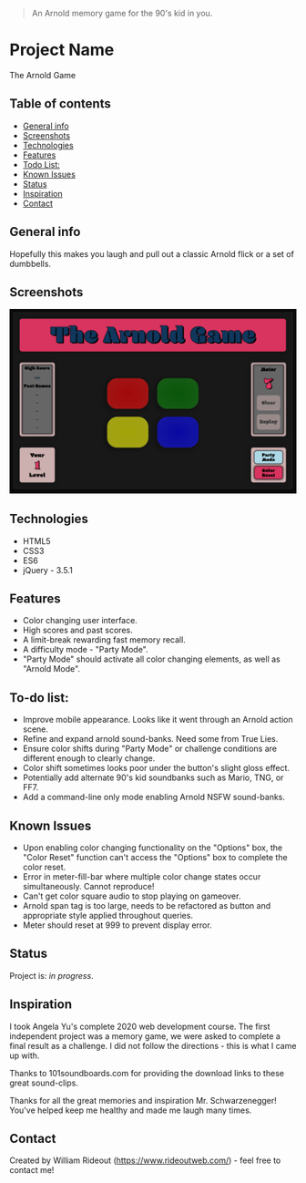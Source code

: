 > An Arnold memory game for the 90's kid in you.

# Project Name
The Arnold Game

## Table of contents
* [General info](#general-info)
* [Screenshots](#screenshots)
* [Technologies](#technologies)
* [Features](#features)
* [Todo List:](#todo-list)
* [Known Issues](#known-issues)
* [Status](#status)
* [Inspiration](#inspiration)
* [Contact](#contact)

## General info
Hopefully this makes you laugh and pull out a classic Arnold flick or a set of dumbbells.

## Screenshots
![Example screenshot](/images/readme/screenshot.png)

## Technologies
* HTML5
* CSS3
* ES6
* jQuery - 3.5.1

## Features
* Color changing user interface.
* High scores and past scores.
* A limit-break rewarding fast memory recall.
* A difficulty mode - "Party Mode".
* "Party Mode" should activate all color changing elements, as well as "Arnold Mode".

## To-do list:
* Improve mobile appearance. Looks like it went through an Arnold action scene.
* Refine and expand arnold sound-banks. Need some from True Lies. 
* Ensure color shifts during "Party Mode" or challenge conditions are different enough to clearly change.
* Color shift sometimes looks poor under the button's slight gloss effect.
* Potentially add alternate 90's kid soundbanks such as Mario, TNG, or FF7.
* Add a command-line only mode enabling Arnold NSFW sound-banks.

## Known Issues
* Upon enabling color changing functionality on the "Options" box, the "Color Reset" function can't access the "Options" box to complete the color reset. 
* Error in meter-fill-bar where multiple color change states occur simultaneously. Cannot reproduce!
* Can't get color square audio to stop playing on gameover. 
* Arnold span tag is too large, needs to be refactored as button and appropriate style applied throughout queries.
* Meter should reset at 999 to prevent display error.

## Status
Project is: _in progress_.

## Inspiration
I took Angela Yu's complete 2020 web development course. The first independent project was a memory game, we were asked to complete a final result as a challenge. I did not follow the directions - this is what I came up with.

Thanks to 101soundboards.com for providing the download links to these great sound-clips.

Thanks for all the great memories and inspiration Mr. Schwarzenegger! You've helped keep me healthy and made me laugh many times. 

## Contact
Created by William Rideout (https://www.rideoutweb.com/) - feel free to contact me!